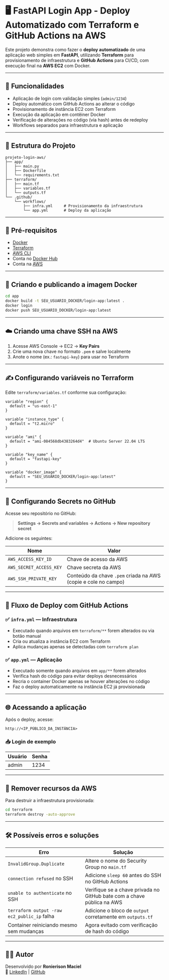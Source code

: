 # 🖥️ FastAPI Login App - Deploy Automatizado com Terraform e GitHub Actions na AWS

Este projeto demonstra como fazer o **deploy automatizado** de uma aplicação web simples em **FastAPI**, utilizando **Terraform** para provisionamento de infraestrutura e **GitHub Actions** para CI/CD, com execução final na **AWS EC2** com Docker.

---

## 🚀 Funcionalidades

- Aplicação de login com validação simples (`admin/1234`)
- Deploy automático com GitHub Actions ao alterar o código
- Provisionamento de instância EC2 com Terraform
- Execução da aplicação em contêiner Docker
- Verificação de alterações no código (via hash) antes de redeploy
- Workflows separados para infraestrutura e aplicação

---

## 📁 Estrutura do Projeto

```
projeto-login-aws/
├── app/
│   ├── main.py
│   ├── Dockerfile
│   └── requirements.txt
├── terraform/
│   ├── main.tf
│   ├── variables.tf
│   └── outputs.tf
└── .github/
    └── workflows/
        ├── infra.yml     # Provisionamento da infraestrutura
        └── app.yml       # Deploy da aplicação
```

---

## 🔧 Pré-requisitos

- [Docker](https://app.docker.com/)
- [Terraform](https://developer.hashicorp.com/terraform/install)
- [AWS CLI](https://docs.aws.amazon.com/cli/latest/userguide/getting-started-install.html)
- Conta no [Docker Hub](https://hub.docker.com/)
- Conta na [AWS](https://aws.amazon.com/)

---

## 🐳 Criando e publicando a imagem Docker

```bash
cd app
docker build -t SEU_USUARIO_DOCKER/login-app:latest .
docker login
docker push SEU_USUARIO_DOCKER/login-app:latest
```

---

## ☁️ Criando uma chave SSH na AWS

1. Acesse AWS Console → EC2 → **Key Pairs**
2. Crie uma nova chave no formato `.pem` e salve localmente
3. Anote o nome (ex.: `fastapi-key`) para usar no Terraform

---

## ✍️ Configurando variáveis no Terraform

Edite `terraform/variables.tf` conforme sua configuração:

```hcl
variable "region" {
  default = "us-east-1"
}

variable "instance_type" {
  default = "t2.micro"
}

variable "ami" {
  default = "ami-084568db4383264d4"  # Ubuntu Server 22.04 LTS
}

variable "key_name" {
  default = "fastapi-key"
}

variable "docker_image" {
  default = "SEU_USUARIO_DOCKER/login-app:latest"
}
```

---

## 🔐 Configurando Secrets no GitHub

Acesse seu repositório no GitHub:

> **Settings → Secrets and variables → Actions → New repository secret**

Adicione os seguintes:

| Nome                   | Valor                                                         |
|------------------------|---------------------------------------------------------------|
| `AWS_ACCESS_KEY_ID`    | Chave de acesso da AWS                                        |
| `AWS_SECRET_ACCESS_KEY`| Chave secreta da AWS                                          |
| `AWS_SSH_PRIVATE_KEY`  | Conteúdo da chave `.pem` criada na AWS (copie e cole no campo) |

---

## 🔄 Fluxo de Deploy com GitHub Actions

### ✅ `infra.yml` — Infraestrutura

- Executado quando arquivos em `terraform/**` forem alterados ou via botão manual
- Cria ou atualiza a instância EC2 com Terraform
- Aplica mudanças apenas se detectadas com `terraform plan`

### ✅ `app.yml` — Aplicação

- Executado somente quando arquivos em `app/**` forem alterados
- Verifica hash do código para evitar deploys desnecessários
- Recria o container Docker apenas se houver alterações no código
- Faz o deploy automaticamente na instância EC2 já provisionada

---

## 🌐 Acessando a aplicação

Após o deploy, acesse:

```
http://<IP_PÚBLICO_DA_INSTÂNCIA>
```

### 📥 Login de exemplo

| Usuário | Senha |
|---------|-------|
| admin   | 1234  |

---

## 🧨 Remover recursos da AWS

Para destruir a infraestrutura provisionada:

```bash
cd terraform
terraform destroy -auto-approve
```

---

## 🛠️ Possíveis erros e soluções

| Erro                                                              | Solução                                                                 |
|-------------------------------------------------------------------|-------------------------------------------------------------------------|
| `InvalidGroup.Duplicate`                                          | Altere o nome do Security Group no `main.tf`                           |
| `connection refused` no SSH                                       | Adicione `sleep 60` antes do SSH no GitHub Actions                     |
| `unable to authenticate` no SSH                                   | Verifique se a chave privada no GitHub bate com a chave pública na AWS |
| `terraform output -raw ec2_public_ip` falha                       | Adicione o bloco de `output` corretamente em `outputs.tf`              |
| Container reiniciando mesmo sem mudanças                          | Agora evitado com verificação de hash do código                        |

---

## 👨‍💻 Autor

Desenvolvido por **Ronierison Maciel**  
📧 [LinkedIn](https://linkedin.com/in/ronierisonmaciel) | [GitHub](https://github.com/ronierisonmaciel)
